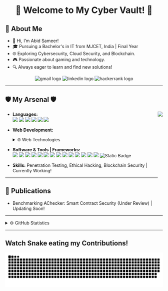 <h1 align="center">👾 Welcome to My Cyber Vault! 👾</h1>

## 👾 About Me
- 👤 Hi, I’m Abid Sameer!
- 🎓 Pursuing a Bachelor's in IT from MJCET, India | Final Year
- 🌐 Exploring Cybersecurity, Cloud Security, and Blockchain.
- 🎮 Passionate about gaming and technology.
- 🔍 Always eager to learn and find new solutions!

<div align="center">
  <img src="https://raw.githubusercontent.com/maurodesouza/profile-readme-generator/master/src/assets/icons/social/gmail/default.svg" width="47" height="35" alt="gmail logo" />
  <img src="https://raw.githubusercontent.com/maurodesouza/profile-readme-generator/master/src/assets/icons/social/linkedin/default.svg" width="47" height="35" alt="linkedin logo" />
  <img src="https://raw.githubusercontent.com/maurodesouza/profile-readme-generator/master/src/assets/icons/social/hackerrank/default.svg" width="47" height="35" alt="hackerrank logo" />
</div>

---

## 🛡️ My Arsenal 🛡️
<img align="right" height="225" src="https://camo.githubusercontent.com/3e4ba60aaf08d8e8b8b91661ac3c263e3b0bb8ded371128dc3fe9b84b5464e42/68747470733a2f2f6d656469612e74656e6f722e636f6d2f726550446644574f33586f41414141642f6861636b696e672e676966" />

- **Languages:**  
  <img src="https://cdn.jsdelivr.net/gh/devicons/devicon@latest/icons/c/c-original.svg" height="30"/>
  <img src="https://cdn.jsdelivr.net/gh/devicons/devicon@latest/icons/cplusplus/cplusplus-original.svg" height="30"/>
  <img src="https://cdn.jsdelivr.net/gh/devicons/devicon@latest/icons/java/java-original.svg" height="30"/>
  <img src="https://cdn.jsdelivr.net/gh/devicons/devicon@latest/icons/javascript/javascript-original.svg" height="30"/>
  <img src="https://cdn.jsdelivr.net/gh/devicons/devicon@latest/icons/python/python-original.svg" height="30"/>
  <img src="https://cdn.jsdelivr.net/gh/devicons/devicon@latest/icons/solidity/solidity-original.svg" height="30"/>

- **Web Development:**  
  <details>
    <summary>🌐 Web Technologies</summary>
    <img src="https://cdn.jsdelivr.net/gh/devicons/devicon@latest/icons/html5/html5-original.svg" height="30"/>
    <img src="https://cdn.jsdelivr.net/gh/devicons/devicon@latest/icons/css3/css3-original.svg" height="30"/>
    <img src="https://cdn.jsdelivr.net/gh/devicons/devicon@latest/icons/angularjs/angularjs-original.svg" height="30"/>
    <img src="https://cdn.jsdelivr.net/gh/devicons/devicon@latest/icons/jquery/jquery-original.svg" height="30"/>
    <img src="https://cdn.jsdelivr.net/gh/devicons/devicon@latest/icons/flask/flask-original.svg" height="30"/>
  </details>

- **Software & Tools | Frameworks:**  
  <img src="https://cdn.jsdelivr.net/gh/devicons/devicon@latest/icons/androidstudio/androidstudio-original.svg" height="30"/>
  <img src="https://cdn.jsdelivr.net/gh/devicons/devicon@latest/icons/vscode/vscode-original.svg" height="30"/>
  <img src="https://cdn.jsdelivr.net/gh/devicons/devicon@latest/icons/github/github-original.svg" height="30"/>
  <img src="https://cdn.jsdelivr.net/gh/devicons/devicon@latest/icons/jupyter/jupyter-original.svg" height="30"/>
  <img src="https://cdn.jsdelivr.net/gh/devicons/devicon@latest/icons/numpy/numpy-original.svg" height="30"/>
  <img src="https://cdn.jsdelivr.net/gh/devicons/devicon@latest/icons/pandas/pandas-original.svg" height="30"/>
  <img src="https://cdn.jsdelivr.net/gh/devicons/devicon@latest/icons/selenium/selenium-original.svg" height="30"/>
  <img src="https://cdn.jsdelivr.net/gh/devicons/devicon@latest/icons/mysql/mysql-original.svg" height="30"/>
  <img src="https://cdn.jsdelivr.net/gh/devicons/devicon@latest/icons/sqlite/sqlite-original.svg" height="30"/>
  <img src="https://cdn.jsdelivr.net/gh/devicons/devicon@latest/icons/mongodb/mongodb-original.svg" height="30"/>
  <img src="https://cdn.jsdelivr.net/gh/devicons/devicon@latest/icons/linux/linux-original.svg" height="30"/>
  <img src="https://cdn.jsdelivr.net/gh/devicons/devicon@latest/icons/ubuntu/ubuntu-original.svg" height="30"/>
  <img src="https://cdn.jsdelivr.net/gh/devicons/devicon@latest/icons/canva/canva-original.svg" height="30"/>
  <img src="https://cdn.jsdelivr.net/gh/devicons/devicon@latest/icons/markdown/markdown-original.svg" height="30"/>
  <img alt="Static Badge" src="https://img.shields.io/badge/Kali%20Linux-red"/>

- **Skills:** Penetration Testing, Ethical Hacking, Blockchain Security | Currently Working!

---

## 📜 Publications
- Benchmarking AChecker: Smart Contract Security (Under Review) | Updating Soon!

---

<details>
  <summary>⚙️ GitHub Statistics</summary>

  <div style="display: flex; justify-content: space-between; align-items: center;">
    <div style="margin-right: 10px;">
    
- 📊 **Stats:**  
      ![Abid's GitHub stats](https://github-readme-stats.vercel.app/api?username=JustAbid&show=reviews,discussions_started,discussions_answered,prs_merged,prs_merged_percentage)
    </div>

<div>

- 🔥 **Streaks:**  
      [![GitHub Streak](https://streak-stats.demolab.com?user=JustAbid&stroke=EAE3A0)](https://git.io/streak-stats)
    </div>
  </div>

</details>

---
## Watch Snake eating my Contributions!
<img src="https://raw.githubusercontent.com/JustAbid/JustAbid/output/snake.svg" alt="Snake animation" />

